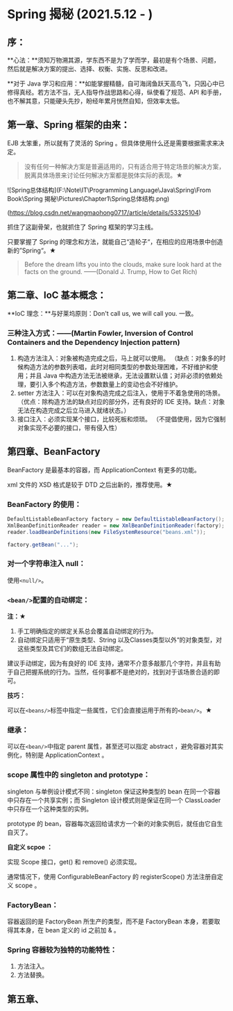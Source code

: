 # Spring 揭秘 (2021.5.12 - )

## 序：

**心法：**须知万物溯其源，学东西不是为了学而学，最初是有个场景、问题，然后就是解决方案的提出、选择、权衡、实施、反思和改进。

**对于 Java 学习和应用：**如能掌握精髓，自可海阔鱼跃天高鸟飞，只因心中已修得真经。若方法不当，无人指导作战思路和心得，纵使看了规范、API 和手册，也不解其意，只能硬头先抄，盼经年累月恍然自知，但效率太低。

## 第一章、Spring 框架的由来：

EJB 太笨重，所以就有了灵活的 Spring 。但具体使用什么还是需要根据需求来决定。

> 没有任何一种解决方案是普遍适用的，只有适合用于特定场景的解决方案，脱离具体场景来讨论任何解决方案都是脱体实际的表现。★

![Spring总体结构](F:\Note\IT\Programming Language\Java\Spring\From Book\Spring 揭秘\Pictures\Chapter1\Spring总体结构.png)

(https://blog.csdn.net/wangmaohong0717/article/details/53325104)

抓住了这副骨架，也就抓住了 Spring 框架的学习主线。

只要掌握了 Spring 的理念和方法，就能自己“造轮子“，在相应的应用场景中创造新的”Spring“。★

> Before the dream lifts you into the clouds, make sure look hard at the facts on the ground. ——(Donald J. Trump, How to Get Rich)

## 第二章、IoC 基本概念：

**IoC 理念：**与好莱坞原则：Don't call us, we will call you. 一致。

### 三种注入方式：——(Martin Fowler, Inversion of Control Containers and the Dependency Injection pattern)

1. 构造方法注入：对象被构造完成之后，马上就可以使用。
   （缺点：对象多的时候构造方法的参数列表唱，此时对相同类型的参数处理困难，不好维护和使用；并且 Java 中构造方法无法被继承，无法设置默认值；对非必须的依赖处理，要引入多个构造方法，参数数量上的变动也会不好维护。
2. setter 方法注入：可以在对象构造完成之后注入，使用于不着急使用的场景。
   （优点：除构造方法的缺点对应的部分外，还有良好的 IDE 支持。缺点：对象无法在构造完成之后立马进入就绪状态。）
3. 接口注入：必须实现某个接口，比较死板和烦琐。
   （不提倡使用，因为它强制对象实现不必要的接口，带有侵入性）

## 第四章、BeanFactory

BeanFactory 是最基本的容器，而 ApplicationContext 有更多的功能。

xml 文件的 XSD 格式是较于 DTD 之后出新的，推荐使用。★

### BeanFactory 的使用：

```java
DefaultListableBeanFactory factory = new DefaultListableBeanFactory();
XmlBeanDefinitionReader reader = new XmlBeanDefinitionReader(factory);
reader.loadBeanDefinitions(new FileSystemResource("beans.xml"));

factory.getBean("...");
```

### 对一个字符串注入 null：

使用`<null/>`。

### `<bean/>`配置的自动绑定：

**注：**★

1. 手工明确指定的绑定关系总会覆盖自动绑定的行为。
2. 自动绑定只适用于“原生类型、String 以及Classes类型以外“的对象类型，对这些类型及其它们的数组无法自动绑定。

建议手动绑定，因为有良好的 IDE 支持，通常不介意多敲那几个字符，并且有助于自己把握系统的行为。当然，任何事都不是绝对的，找到对于该场景合适的即可。

**技巧：**

可以在`<beans/>`标签中指定一些属性，它们会直接运用于所有的`<bean/>`。★

### 继承：

可以在`<bean/>`中指定 parent 属性，甚至还可以指定 abstract ，避免容器对其实例化，特别是 ApplicationContext 。

### scope 属性中的 singleton and prototype：

singleton 与单例设计模式不同：singleton 保证这种类型的 bean 在同一个容器中只存在一个共享实例；而 Singleton 设计模式则是保证在同一个 ClassLoader 中只存在一个这种类型的实例。

prototype 的 bean，容器每次返回给请求方一个新的对象实例后，就任由它自生自灭了。

**自定义 scpoe ：**

实现 Scope 接口，get() 和 remove() 必须实现。

通常情况下，使用 ConfigurableBeanFactory 的 registerScope() 方法注册自定义 scope 。

### FactoryBean：

容器返回的是 FactoryBean 所生产的类型，而不是 FactoryBean 本身，若要取得其本身，在 bean 定义的 id 之前加 & 。

### Spring 容器较为独特的功能特性：

1. 方法注入。
2. 方法替换。

## 第五章、

